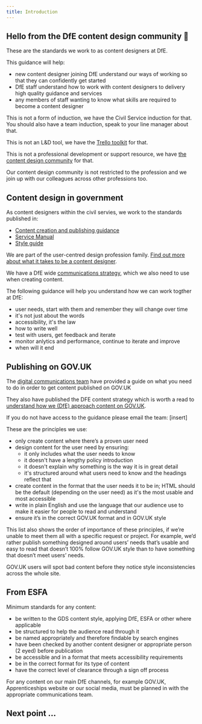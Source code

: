 ```yaml
---
title: Introduction
---
```


## Hello from the DfE content design community 🎉

These are the standards we work to as content designers at DfE. 

This guidance will help:

* new content designer joining DfE understand our ways of working so that they can confidently get started
* DfE staff understand how to work with content designers to delivery high quality guidance and services
* any members of staff wanting to know what skills are required to become a content designer

This is not a form of induction, we have the Civil Service induction for that. You should also have a team induction, speak to your line manager about that.

This is not an L&D tool, we have the [Trello toolkit](https://trello.com/b/DwkYOqDi/content-design-toolkit-in-beta) for that. 

This is not a professional development or support resource, we have [the content design community](https://trello.com/b/lsijeDj5/dfe-content-designers-community) for that. 

Our content design community is not restricted to the profession and we join up with our colleagues across other professions too.

## Content design in government

As content designers within the civil servies, we work to the standards published in: 

* [Content creation and publishing guidance](https://www.gov.uk/guidance/content-designer)
* [Service Manual](https://www.gov.uk/service-manual)
* [Style guide](https://www.gov.uk/guidance/style-guide/a-to-z-of-gov-uk-style)

We are part of the user-centred design profession family. [Find out more about what it takes to be a content designer](https://www.gov.uk/guidance/content-designer).

We have a DfE wide [communications strategy](https://educationgovuk.sharepoint.com/sites/how-do-i/SitePages/communications-dfe-govuk-content-strategy.aspx), which we also need to use when creating content. 

The following guidance will help you understand how we can work togther at DfE:

* user needs, start with them and remember they will change over time
* it's not just about the words
* accessibility, it's the law
* how to write well
* test with users, get feedback and iterate
* monitor anlytics and performance, continue to iterate and improve
* when will it end

## Publishing on GOV.UK

The [digital communications team](https://educationgovuk.sharepoint.com/sites/how-do-i/SitePages/communications-publish-gov-uk.aspx) have provided a guide on what you need to do in order to get content published on GOV.UK

They also have published the DFE content strategy which is worth a read to [understand how we (DfE) approach content on GOV.UK](https://educationgovuk.sharepoint.com/sites/how-do-i/SitePages/communications-dfe-govuk-content-strategy.aspx).

If you do not have access to the guidance please email the team: [insert]

These are the principles we use:

* only create content where there’s a proven user need
* design content for the user need by ensuring:
     * it only includes what the user needs to know
     * it doesn't have a lengthy policy introduction
     * it doesn't explain why something is the way it is in great detail
     * it's structured around what users need to know and the headings reflect that
* create content in the format that the user needs it to be in; HTML should be the default (depending on the user need) as it's the most usable and most accessible
* write in plain English and use the language that our audience use to make it easier for people to read and understand
* ensure it’s in the correct GOV.UK format and in GOV.UK style

This list also shows the order of importance of these principles, if we’re unable to meet them all with a specific request or project. For example, we’d rather publish something designed around users’ needs that’s usable and easy to read that doesn’t 100% follow GOV.UK style than to have something that doesn’t meet users’ needs.

GOV.UK users will spot bad content before they notice style inconsistencies across the whole site.

## From ESFA

Minimum standards for any content:

* be written to the GDS content style, applying DfE, ESFA or other where applicable
* be structured to help the audience read through it
* be named appropriately and therefore findable by search engines 
* have been checked by another content designer or appropriate person (2 eyed) before publication
* be accessible and in a format that meets accessibility requirements 
* be in the correct format for its type of content
* have the correct level of clearance through a sign off process

For any content on our main DfE channels, for example GOV.UK, Apprenticeships website or our social media, must be planned in with the appropriate communications team. 

## Next point ...

